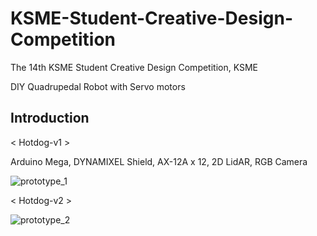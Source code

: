 # KSME-Student-Creative-Design-Competition
The 14th KSME Student Creative Design Competition, KSME

DIY Quadrupedal Robot with Servo motors

## Introduction

< Hotdog-v1 >

Arduino Mega, DYNAMIXEL Shield, AX-12A x 12, 2D LidAR, RGB Camera

![prototype_1](https://github.com/user-attachments/assets/cc40eaf7-8151-4618-b395-da0a6775f186)

< Hotdog-v2 >


![prototype_2](https://github.com/user-attachments/assets/9f5d06aa-83ef-4a13-a868-4ff362129923)

